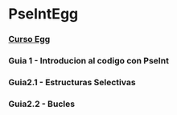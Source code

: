 # PseIntEgg
### [Curso Egg](https://moodle.eggeducacion.app/login/index.php)

### Guia 1 - Introducion al codigo con PseInt

### Guia2.1 - Estructuras Selectivas

### Guia2.2 - Bucles
